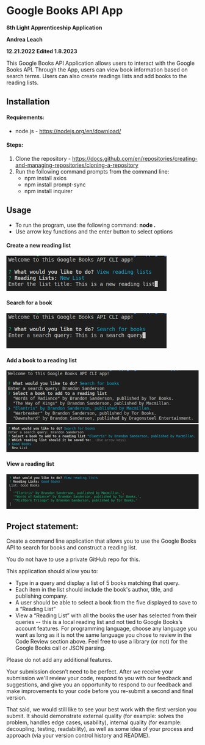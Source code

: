 # Google Books API App

**8th Light Apprenticeship Application**

**Andrea Leach**

**12.21.2022**
**Edited 1.8.2023**

This Google Books API Application allows users to interact with the Google Books API. Through the App, users can view book information based on search terms. Users can also create readings lists and add books to the reading lists. 


## Installation
#### Requirements:
- node.js - https://nodejs.org/en/download/
#### Steps:
1. Clone the repository - https://docs.github.com/en/repositories/creating-and-managing-repositories/cloning-a-repository
2. Run the following command prompts from the command line:
    - npm install axios
    - npm install prompt-sync
    - npm install inquirer

## Usage
- To run the program, use the following command: 
    **node .**
- Use arrow key functions and the enter button to select options
#### Create a new reading list
![Creating a new reading list](images/create_new_reading_list.png)
#### Search for a book
![Searching for a book](images/search_for_a_book.png)
#### Add a book to a reading list
![Selecting a book](images/add_book_to_list.png)
![Saving a book to a list](images/save_book_to_list.png)
#### View a reading list
![Viewing a reading list](images/view_reading_list.png)







## Project statement:
Create a command line application that allows you to use the Google Books API to search for books and construct a reading list.

You do not have to use a private GitHub repo for this.

This application should allow you to:
- Type in a query and display a list of 5 books matching that query.
- Each item in the list should include the book's author, title, and publishing company.
- A user should be able to select a book from the five displayed to save to a “Reading List”
- View a “Reading List” with all the books the user has selected from their queries -- this is a local reading list and not tied to Google Books’s account features.
For programming language, choose any language you want as long as it is not the same language you chose to review in the Code Review section above. Feel free to use a library (or not) for the Google Books call or JSON parsing.

Please do not add any additional features.

Your submission doesn’t need to be perfect. After we receive your submission we'll review your code, respond to you with our feedback and suggestions, and give you an opportunity to respond to our feedback and make improvements to your code before you re-submit a second and final version.

That said, we would still like to see your best work with the first version you submit. It should demonstrate external quality (for example: solves the problem, handles edge cases, usability), internal quality (for example: decoupling, testing, readability), as well as some idea of your process and approach (via your version control history and README).
